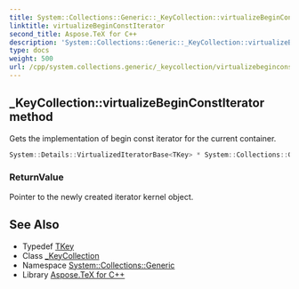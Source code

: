 ```yaml
---
title: System::Collections::Generic::_KeyCollection::virtualizeBeginConstIterator method
linktitle: virtualizeBeginConstIterator
second_title: Aspose.TeX for C++
description: 'System::Collections::Generic::_KeyCollection::virtualizeBeginConstIterator method. Gets the implementation of begin const iterator for the current container in C++.'
type: docs
weight: 500
url: /cpp/system.collections.generic/_keycollection/virtualizebeginconstiterator/
---
```

## _KeyCollection::virtualizeBeginConstIterator method


Gets the implementation of begin const iterator for the current container.

```cpp
System::Details::VirtualizedIteratorBase<TKey> * System::Collections::Generic::_KeyCollection<Dict>::virtualizeBeginConstIterator() const override
```


### ReturnValue

Pointer to the newly created iterator kernel object.

## See Also

* Typedef [TKey](../tkey/)
* Class [_KeyCollection](../)
* Namespace [System::Collections::Generic](../../)
* Library [Aspose.TeX for C++](../../../)
